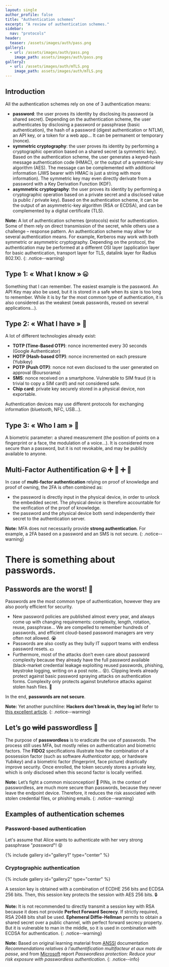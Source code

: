 ```yaml
---
layout: single
author_profile: false
title: "Authentication schemes"
excerpt: "A review of authentication schemes."
sidebar:
  nav: "protocols"
header:
  teaser: /assets/images/auth/pass.png
gallery1:
  - url: /assets/images/auth/pass.png
    image_path: assets/images/auth/pass.png
gallery2:
  - url: /assets/images/auth/mTLS.png
    image_path: assets/images/auth/mTLS.png
---
```

## Introduction

All the authentication schemes rely on one of 3 authentication means:
- **password**: the user proves its identity by disclosing its password (a shared secret). Depending on the authentication scheme, the user authenticates by disclosing a password or passphrase (basic authentication), the hash of a password (digest authentication or NTLM), an API key, or a token for a web app… It can be permanent or temporary (nonce).
- **symmetric cryptography**: the user proves its identity by performing a cryptographic operation based on a shared secret (a symmetric key). Based on the authentication scheme, the user generates a keyed-hash message authentication code (HMAC), or the output of a symmetric-key algorithm (AES). The message can be complemented with additional information (JWS bearer with HMAC is just a string with more information). The symmetric key may even directly derivate from a password with a Key Derivation Function (KDF).
- **asymmetric cryptography**: the user proves its identity by performing a cryptographic operation based on a private secret and a disclosed value (a public / private key). Based on the authentication scheme, it can be the output of an asymmetric-key algorithm (RSA or ECDSA), and can be complemented by a digital certificate (TLS).

**Note:** A lot of authentication schemes (protocols) exist for authentication. Some of them rely on direct transmission of the secret, while others use a challenge – response pattern. An authentication scheme may allow for several authentication means. For example, Kerberos may work with both symmetric or asymmetric cryptography. Depending on the protocol, the authentication may be performed at a different OSI layer (application layer for basic authentication, transport layer for TLS, datalink layer for Radius 802.1X).
{: .notice--warning}

## Type 1: « What I know » :zipper_mouth_face:

Something that I can remember. The easiest example is the password. An API Key may also be used, but it is stored in a safe when its size is too long to remember. While it is by far the most common type of authentication, it is also considered as the weakest (weak passwords, reused on several applications...).

## Type 2: « What I have » :iphone:

A lot of different technologies already exist:
- **TOTP (Time-Based OTP)**: nonce incremented every 30 seconds (Google Authenticator)
- **HOTP (Hash-based OTP)**: nonce incremented on each pressure (Yubikey)
- **POTP (Push OTP)**: nonce not even disclosed to the user generated on approval (Boursorama)
- **SMS**: nonce received on a smartphone. Vulnerable to SIM fraud (it is trivial to copy a SIM card!) and not considered safe.
- **Chip card**: private key securely stored in a physical device, non exportable.

Authentication devices may use different protocols for exchanging information (bluetooth, NFC, USB…).

## Type 3: « Who I am » :eyes:

A biometric parameter: a shared measurement (the position of points on a fingerprint or a face, the modulation of a voice…). It is considered more secure than a password, but it is not revokable, and may be publicly available to anyone.

## Multi-Factor Authentification :zipper_mouth_face: :heavy_plus_sign: :eyes: :heavy_plus_sign: :iphone:

In case of **multi-factor authentication** relying  on proof of knowledge and proof of owning, the 2FA is often combined as:
- the password is directly input in the physical device, in order to unlock the embedded secret. The physical device is therefore accountable for the verification of the proof of knowledge.
- the password and the physical device both send independently their secret to the authentication server.

**Note:** MFA does not necessarily provide **strong authentication**. For example, a 2FA based on a password and an SMS is not secure.
{: .notice--warning}

# There is something about passwords.

## Passwords are the worst! :triumph:

Passwords are the most common type of authentication, however they are also poorly efficient for security.
- New password policies are published almost every year, and always come up with changing requirements: complexity, length, rotation, reuse, passphrase… We are compelled to remember hundreds of passwords, and efficient cloud-based password managers are very often not allowed. :sob:
- Passwords are also costly as they bully IT support teams with endless password resets. :dollar:
- Furthermore, most of the attacks don’t even care about password complexity because they already have the full password available (black-market credential leakage exploiting reused passwords, phishing, keystroke logging, writing on a post note… :dizzy_face:). Clipping levels already protect against basic password spraying attacks on authentication forms. Complexity only protects against bruteforce attacks against stolen hash files. :page_facing_up:

In the end, **passwords are not secure**.

**Note:** Yet another punchline: **Hackers don’t break in, they log in!** Refer to [this excellent article](https://techcommunity.microsoft.com/t5/microsoft-entra-azure-ad-blog/your-pa-word-doesn-t-matter/ba-p/731984?country=us&culture=en-us).
{: .notice--warning}

## Let’s go ~~wild~~ passwordless :dancer:

The purpose of **passwordless** is to eradicate the use of passwords. The process still uses MFA, but mostly relies on authentication and biometric factors. The **FIDO2** specifications illustrate how the combination of a possession factor (such as software *Authenticator* app, or hardware *Yubikey*) and a biometric factor (fingerprint, face picture) drastically improve security. Once enrolled, the token securely stores a private key, which is only disclosed when this second factor is locally verified.

**Note:** Let’s fight a common misconception! :punch: PINs, in the context of passwordless, are much more secure than passwords, because they never leave the endpoint device. Therefore, it reduces the risk associated with stolen credential files, or phishing emails.
{: .notice--warning}

## Examples of authentication schemes

### Password-based authentication

Let's assume that Alice wants to authenticate with her very strong passphrase "*password*"! :stuck_out_tongue_closed_eyes:

{% include gallery id="gallery1" type="center" %}

### Cryptographic authentication

{% include gallery id="gallery2" type="center" %}

A session key is obtained with a combination of ECDHE 256 bits and ECDSA 256 bits. Then, this session key protects the session with AES 256 bits. :lock:

**Note:** It is not recommended to directly transmit a session key with RSA because it does not provide **Perfect Forward Secrecy**. If strictly required, RSA 2048 bits shall be used. **Ephemeral Diffie-Hellman** permits to obtain a shared secret over a public channel, with perfect forward secrecy property. But it is vulnerable to man in the middle, so it is used in combination with ECDSA for authentication.
{: .notice--warning}

**Note:** Based on original learning material from [ANSSI](https://www.ssi.gouv.fr/) documentation *Recommendations relatives à l'authentification multifacteur et aux mots de passe*, and from [Microsoft](https://www.microsoft.com) report *Passwordless protection: Reduce your risk exposure with passwordless authentication*.
{: .notice--info}
